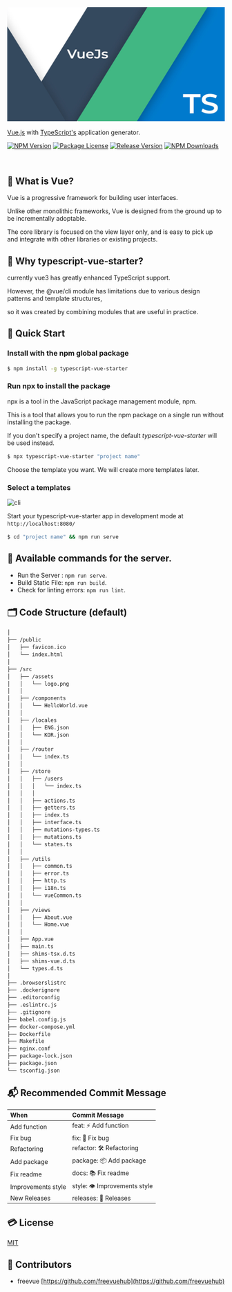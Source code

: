 <img src='https://github.com/ljlm0402/typescript-vue-starter/raw/images/logo.jpg' border='0' alt='logo' />

[Vue.js](https://vuejs.org/) with [TypeScript's](https://www.npmjs.com/package/typescript) application generator.

<a href="https://www.npmjs.com/package/typescript-vue-starter" target="_blank"><img src="https://img.shields.io/npm/v/typescript-vue-starter.svg" alt="NPM Version" /></a>
<a href="https://www.npmjs.com/package/typescript-vue-starter" target="_blank"><img src="https://img.shields.io/npm/l/typescript-vue-starter.svg" alt="Package License" /></a>
<a href="https://www.npmjs.com/package/typescript-vue-starter" target="_blank"><img src="https://img.shields.io/github/v/release/ljlm0402/typescript-vue-starter" alt="Release Version" /></a>
<a href="https://www.npmjs.com/package/typescript-vue-starter" target="_blank"><img src="https://img.shields.io/npm/dm/typescript-vue-starter.svg" alt="NPM Downloads" /></a>

<br />

## 🧐 What is Vue?

Vue is a progressive framework for building user interfaces. 

Unlike other monolithic frameworks, Vue is designed from the ground up to be incrementally adoptable. 

The core library is focused on the view layer only, and is easy to pick up and integrate with other libraries or existing projects.

## 🤔 Why typescript-vue-starter?

currently vue3 has greatly enhanced TypeScript support.

However, the @vue/cli module has limitations due to various design patterns and template structures, 

so it was created by combining modules that are useful in practice.

## 🚀 Quick Start

### Install with the npm global package

```sh
$ npm install -g typescript-vue-starter
```

### Run npx to install the package

npx is a tool in the JavaScript package management module, npm.

This is a tool that allows you to run the npm package on a single run without installing the package.

If you don't specify a project name, the default _typescript-vue-starter_ will be used instead.

```bash
$ npx typescript-vue-starter "project name"
```

Choose the template you want. We will create more templates later.

### Select a templates

<img src='https://github.com/ljlm0402/typescript-vue-starter/raw/images/cli.gif' border='0' alt='cli' />

Start your typescript-vue-starter app in development mode at `http://localhost:8080/`

```bash
$ cd "project name" && npm run serve
```

## 🎠 Available commands for the server.

- Run the Server : `npm run serve`.
- Build Static File: `npm run build`.
- Check for linting errors: `npm run lint`.

## 🗂 Code Structure (default)

```bash
│
├── /public
│   ├── favicon.ico
│   └── index.html
│
├── /src
│   ├── /assets
│   │   └── logo.png
│   │
│   ├── /components
│   │   └── HelloWorld.vue
│   │
│   ├── /locales
│   │   ├── ENG.json
│   │   └── KOR.json
│   │
│   ├── /router
│   │   └── index.ts
│   │
│   ├── /store
│   │   ├── /users
│   │   │   └── index.ts
│   │   │
│   │   ├── actions.ts
│   │   ├── getters.ts
│   │   ├── index.ts
│   │   ├── interface.ts
│   │   ├── mutations-types.ts
│   │   ├── mutations.ts
│   │   └── states.ts
│   │
│   ├── /utils
│   │   ├── common.ts
│   │   ├── error.ts
│   │   ├── http.ts
│   │   ├── i18n.ts
│   │   └── vueCommon.ts
│   │
│   ├── /views
│   │   ├── About.vue
│   │   └── Home.vue
│   │
│   ├── App.vue
│   ├── main.ts
│   ├── shims-tsx.d.ts
│   ├── shims-vue.d.ts
│   └── types.d.ts
│
├── .browserslistrc
├── .dockerignore
├── .editorconfig
├── .eslintrc.js
├── .gitignore
├── babel.config.js
├── docker-compose.yml
├── Dockerfile
├── Makefile
├── nginx.conf
├── package-lock.json
├── package.json
└── tsconfig.json
```

## 📬 Recommended Commit Message

|  When |  Commit Message  |
|:--------|:-----------|
| Add function | feat: ⚡️ Add function |
| Fix bug | fix: 🐞 Fix bug |
| Refactoring | refactor: 🛠 Refactoring |
| Add package | package: 📦 Add package |
| Fix readme | docs: 📚 Fix readme |
| Improvements style | style: 👁 Improvements style |
| New Releases | releases: 🎉 Releases |

## 💳 License

[MIT](LICENSE)

## 🤝 Contributors

* freevue [https://github.com/freevuehub](https://github.com/freevuehub)
